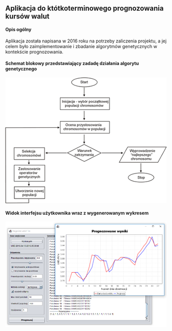 ## Aplikacja do któtkoterminowego prognozowania kursów walut

#### Opis ogólny
Aplikacja została napisana w 2016 roku na potrzeby zaliczenia projektu, a jej celem było zaimplementowanie i zbadanie algorytmów genetycznych w kontekście prognozowania.


#### Schemat blokowy przedstawiający zadadę działania algorytu genetycznego

![block schema](/images/block_schema.png)


#### Widok interfejsu użytkownika wraz z wygenerowanym wykresem 

![Main Page View](/images/appview.PNG)

